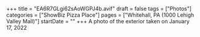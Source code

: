 +++
title = "EA6R7GLgi62sAoWGPJ4b.avif"
draft = false
tags = ["Photos"]
categories = ["ShowBiz Pizza Place"]
pages = ["Whitehall, PA (1000 Lehigh Valley Mall)"]
startDate = ""
+++
A photo of the exterior taken on January 17, 2022
